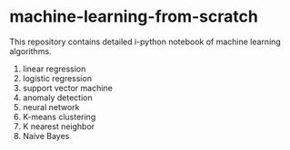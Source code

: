# machine-learning-from-scratch

This repository contains detailed i-python notebook of machine learning algorithms.  
1. linear regression
2. logistic regression
3. support vector machine
4. anomaly detection
5. neural network
6. K-means clustering
7. K nearest neighbor
8. Naive Bayes